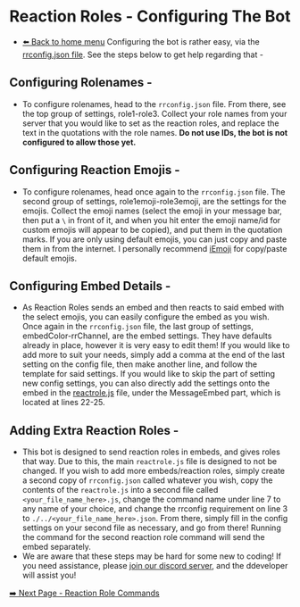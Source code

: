 # Reaction Roles - Configuring The Bot
 * [⬅️ Back to home menu](./../README.md)
Configuring the bot is rather easy, via the [rrconfig.json file](./../rrconfig.json). See the steps below to get help regarding that -

## Configuring Rolenames -
* To configure rolenames, head to the ``rrconfig.json`` file. From there, see the top group of settings, role1-role3. Collect your role names from your server that you would like to set as the reaction roles, and replace the text in the quotations with the role names. **Do not use IDs, the bot is not configured to allow those yet.**

## Configuring Reaction Emojis -
* To configure rolenames, head once again to the ``rrconfig.json`` file. The second group of settings, role1emoji-role3emoji, are the settings for the emojis. Collect the emoji names (select the emoji in your message bar, then put a ``\`` in front of it, and when you hit enter the emoji name/id for custom emojis will appear to be copied), and put them in the quotation marks. If you are only using default emojis, you can just copy and paste them in from the internet. I personally recommend [iEmoji](https://www.iemoji.com) for copy/paste default emojis.

## Configuring Embed Details -
* As Reaction Roles sends an embed and then reacts to said embed with the select emojis, you can easily configure the embed as you wish. Once again in the ``rrconfig.json`` file, the last group of settings, embedColor-rrChannel, are the embed settings. They have defaults already in place, however it is very easy to edit them! If you would like to add more to suit your needs, simply add a comma at the end of the last setting on the config file, then make another line, and follow the template for said settings. If you would like to skip the part of setting new config settings, you can also directly add the settings onto the embed in the [reactrole.js](./../commands/reactrole.js) file, under the MessageEmbed part, which is located at lines 22-25.

## Adding Extra Reaction Roles -
* This bot is designed to send reaction roles in embeds, and gives roles that way. Due to this, the main ``reactrole.js`` file is designed to not be changed. If you wish to add more embeds/reaction roles, simply create a second copy of ``rrconfig.json`` called whatever you wish, copy the contents of the ``reactrole.js``  into a second file called ``<your_file_name_here>.js``, change the command name under line 7 to any name of your choice, and change the rrconfig requirement on line 3 to ``./../<your_file_name_here>.json``. From there, simply fill in the config settings on your second file as necessary, and go from there! Running the command for the second reaction role command will send the embed separately.
* We are aware that these steps may be hard for some new to coding! If you need assistance, please [join our discord server](https://discord.com/dzFCHUZnDq), and the ddeveloper will assist you!

[➡️ Next Page - Reaction Role Commands](./rr-commands.md)
